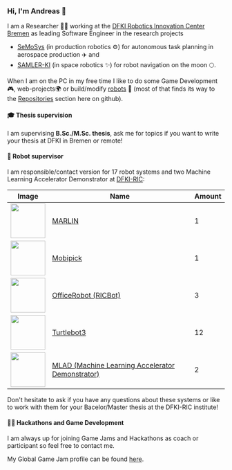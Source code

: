 ### Hi, I'm Andreas 👋

I am a Researcher 👨‍💻 working at the [DFKI Robotics Innovation Center Bremen](https://robotik.dfki-bremen.de/en/) as leading Software Engineer in the research projects
 * [SeMoSys](https://robotik.dfki-bremen.de/en/research/projects/semosys/) (in production robotics ⚙️) for autonomous task planning in aerospace production ✈️ and
 * [SAMLER-KI](https://robotik.dfki-bremen.de/en/research/projects/samler-ki/) (in space robotics ✨) for robot navigation on the moon 🌕.

<!--
My interests are:
 * robots in space ✨
 * task and motion planning 🗺️
 * controling robot fleets over the internet 🌍
 * game development 🎮 (using game engines for robot simulation)
 * building robots 🤖
-->

When I am on the PC in my free time I like to do some Game Development🎮, web-projects🌍 or build/modify [robots](https://github.com/brean/my-robot-fleet) 🤖 (most of that finds its way to the [Repositories](https://github.com/brean?tab=repositories) section here on github).

#### 🎓 Thesis supervision

I am supervising **B.Sc./M.Sc. thesis**, ask me for topics if you want to write your thesis at DFKI in Bremen or remote!

#### 🤖 Robot supervisor
I am responsible/contact version for 17 robot systems and two Machine Learning Accelerator Demonstrator at [DFKI-RIC](https://robotik.dfki-bremen.de/en/):

| Image | Name | Amount |
| -- | -- | -- |
| <img src="https://robotik.dfki-bremen.de/fileadmin/_processed_/0/f/csm_marlin_e15bef55b0.jpg" width="80" /> | [MARLIN](https://robotik.dfki-bremen.de/en/research/robot-systems/marlin) | 1 |
| <img src="https://robotik.dfki-bremen.de/fileadmin/_processed_/7/4/csm_20190401_HMI_mobipick_2_761c64338a.jpg" width="80" /> | [Mobipick](https://robotik.dfki-bremen.de/en/research/robot-systems/mobipick) | 1 |
| <img src="https://robotik.dfki-bremen.de/fileadmin/_processed_/e/f/csm_helloric_bots_ba979dd7ec.jpg" width="80" /> | [OfficeRobot (RICBot)](https://robotik.dfki-bremen.de/en/research/robot-systems/officerobot) | 3 |
| <img src="https://robotik.dfki-bremen.de/fileadmin/_processed_/d/a/csm_turtlebot03_fleet_9c00b83c74.jpg" width="80" /> | [Turtlebot3](https://robotik.dfki-bremen.de/en/research/robot-systems/turtlebot-3) | 12 |
| <img src="https://robotik.dfki-bremen.de/fileadmin/_processed_/2/8/csm_MLAD_f1891776f5.jpg" width="80" /> | [MLAD (Machine Learning Accelerator Demonstrator)](https://robotik.dfki-bremen.de/en/research/robot-systems/mlad) | 2 |

Don't hesitate to ask if you have any questions about these systems or like to work with them for your Bacelor/Master thesis at the DFKI-RIC institute!

#### 👨‍💻 Hackathons and Game Development

I am always up for joining Game Jams and Hackathons as coach or participant so feel free to contact me.

My Global Game Jam profile can be found [here](https://globalgamejam.org/users/brean).

<!--
**brean/brean** is a ✨ _special_ ✨ repository because its `README.md` (this file) appears on your GitHub profile.

Here are some ideas to get you started:

- 🔭 I’m currently working on ...
- 🌱 I’m currently learning ...
- 👯 I’m looking to collaborate on ...
- 🤔 I’m looking for help with ...
- 💬 Ask me about ...
- 📫 How to reach me: ...
- 😄 Pronouns: ...
- ⚡ Fun fact: ...
-->
